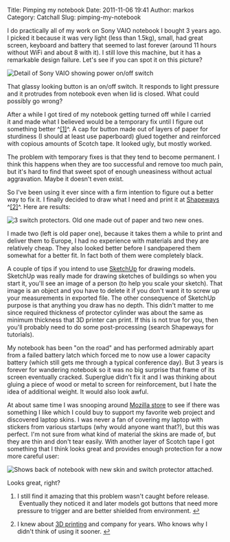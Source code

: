 Title: Pimping my notebook
Date: 2011-11-06 19:41
Author: markos
Category: Catchall
Slug: pimping-my-notebook

I do practically all of my work on Sony VAIO notebook I bought 3 years
ago. I picked it because it was very light (less than 1.5kg), small, had
great screen, keyboard and battery that seemed to last forever (around
11 hours without WiFi and about 8 with it). I still love this machine,
but it has a remarkable design failure. Let's see if you can spot it on
this picture?

![Detail of Sony VAIO showing power on/off
switch](http://markos.gaivo.net/images/switch.jpg "Power on/off switch")

That glassy looking button is an on/off switch. It responds to light
pressure and it protrudes from notebook even when lid is closed. What
could possibly go wrong?

After a while I got tired of my notebook getting turned off while I
carried it and made what I believed would be a temporary fix until I
figure out something better ^<span
id="pimp-notebook-1">[[1]](#pimp-notebook-1-note)</span>^. A cap for
button made out of layers of paper for sturdiness (I should at least use
paperboard) glued together and reinforced with copious amounts of Scotch
tape. It looked ugly, but mostly worked.

The problem with temporary fixes is that they tend to become permanent.
I think this happens when they are too successful and remove too much
pain, but it's hard to find that sweet spot of enough uneasiness without
actual aggravation. Maybe it doesn't even exist.

So I've been using it ever since with a firm intention to figure out a
better way to fix it. I finally decided to draw what I need and print it
at [Shapeways](http://www.shapeways.com "Shapeways") ^<span
id="pimp-notebook-2">[[2]](#pimp-notebook-2-note)</span>^. Here are
results:

![3 switch protectors. Old one made out of paper and two new
ones.](http://markos.gaivo.net/images/protectors.jpg "Switch protectors - old and new")

I made two (left is old paper one), because it takes them a while to
print and deliver them to Europe, I had no experience with materials and
they are relatively cheap. They also looked better before I sandpapered
them somewhat for a better fit. In fact both of them were completely
black.

A couple of tips if you intend to use
[SketchUp](http://sketchup.google.com/ "Google SketchUp") for drawing
models. SketchUp was really made for drawing sketches of buildings so
when you start it, you'll see an image of a person (to help you scale
your sketch). That image is an object and you have to delete it if you
don't want it to screw up your measurements in exported file. The other
consequence of SketchUp purpose is that anything you draw has no depth.
This didn't matter to me since required thickness of protector cylinder
was about the same as minimum thickness that 3D printer can print. If
this is not true for you, then you'll probably need to do some
post-processing (search Shapeways for tutorials).

My notebook has been "on the road" and has performed admirably apart
from a failed battery latch which forced me to now use a lower capacity
battery (which still gets me through a typical conference day). But 3
years is forever for wandering notebook so it was no big surprise that
frame of its screen eventually cracked. Superglue didn't fix it and I
was thinking about gluing a piece of wood or metal to screen for
reinforcement, but I hate the idea of additional weight. It would also
look awful.

At about same time I was snooping around [Mozilla
store](http://store.mozilla.org/) to see if there was something I like
which I could buy to support my favorite web project and discovered
laptop skins. I was never a fan of covering my laptop with stickers from
various startups (why would anyone want that?), but this was perfect.
I'm not sure from what kind of material the skins are made of, but they
are thin and don't tear easily. With another layer of Scotch tape I got
something that I think looks great and provides enough protection for a
now more careful user:

![Shows back of notebook with new skin and switch protector
attached.](http://markos.gaivo.net/images/final.jpg "New back of notebook and switch protector")

Looks great, right?

1.  <div id="pimp-notebook-1-note">

    </div>

    I still find it amazing that this problem wasn't caught before
    release.  Eventually they noticed it and later models got buttons
    that need more pressure to trigger and are better shielded from
    environment. [↩](#pimp-notebook-1)
2.  <div id="pimp-notebook-2-note">

    </div>

    I knew about [3D
    printing](http://en.wikipedia.org/wiki/3D_printing "3D printing")
    and company for years. Who knows why I didn't think of using it
    sooner. [↩](#pimp-notebook-2)

